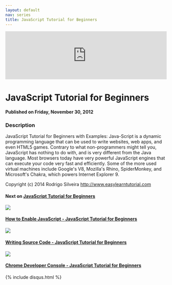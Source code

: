 ```yaml
---
layout: default
nav: series
title: JavaScript Tutorial for Beginners
---
```


<div class="container">
    <div class="row mt grid">
        <div class="mt"></div>
        <div class="row" style="margin-bottom: 20px;">
            <div class="col-sm-push-1 col-sm-10 col-md-push-2 col-md-8">
                <div class="video-container">
                    <iframe width="100%" src="https://www.youtube.com/embed/pQWz0fZAdVY" frameborder="0" allowfullscreen></iframe>
                </div>
            </div>
            <div class="clearfix"></div>
            <div class="col-md-8">
                <h1>JavaScript Tutorial for Beginners</h1>
                <h4>Published on Friday, November 30, 2012</h4>
                <h3>Description</h3>
                <p>JavaScript Tutorial for Beginners with Examples: Java-Script is a dynamic programming language that can be used to write websites, web apps, and even HTML5 games. Contrary to what non-programmers might tell you, JavaScript has nothing to do with, and is very different from the Java language. Most browsers today have very powerful JavaScript engines that can execute your code very fast and efficiently. Some of the more used virtual machines include Google's V8, Mozilla's Rhino, SpiderMonkey, and Microsoft's Chakra, which powers Internet Explorer 9.

Copyright (c) 2014 Rodrigo Silveira http://www.easylearntutorial.com</p>
            </div>
            <div class="col-md-4">
                <h4>Next on <a href="/series/javascript-tutorial-for-beginners">JavaScript Tutorial for Beginners</a></h4><div class="row" style="margin-bottom: 20px">
            <div class="col-md-6">
                <a href="/series/javascript-tutorial-for-beginners/how-to-enable-javascript-javascript-tutorial-for-beginners">
                    <img src="/img/blank.gif" data-echo="https://i.ytimg.com/vi/gs7TXFyf7AY/hqdefault.jpg" class="img-responsive" />
                </a>
            </div>
            <div class="col-md-6">
                <h4>
                    <a href="/series/javascript-tutorial-for-beginners/how-to-enable-javascript-javascript-tutorial-for-beginners">How to Enable JavaScript - JavaScript Tutorial for Beginners</a>
                </h4>
            </div>
        </div><div class="row" style="margin-bottom: 20px">
            <div class="col-md-6">
                <a href="/series/javascript-tutorial-for-beginners/writing-source-code-javascript-tutorial-for-beginners">
                    <img src="/img/blank.gif" data-echo="https://i.ytimg.com/vi/2Z5mxBF7WjI/hqdefault.jpg" class="img-responsive" />
                </a>
            </div>
            <div class="col-md-6">
                <h4>
                    <a href="/series/javascript-tutorial-for-beginners/writing-source-code-javascript-tutorial-for-beginners">Writing Source Code - JavaScript Tutorial for Beginners</a>
                </h4>
            </div>
        </div><div class="row" style="margin-bottom: 20px">
            <div class="col-md-6">
                <a href="/series/javascript-tutorial-for-beginners/chrome-developer-console-javascript-tutorial-for-beginners">
                    <img src="/img/blank.gif" data-echo="https://i.ytimg.com/vi/6hLzyTch0d8/hqdefault.jpg" class="img-responsive" />
                </a>
            </div>
            <div class="col-md-6">
                <h4>
                    <a href="/series/javascript-tutorial-for-beginners/chrome-developer-console-javascript-tutorial-for-beginners">Chrome Developer Console - JavaScript Tutorial for Beginners</a>
                </h4>
            </div>
        </div>
            </div>
            <div class="col-md-8">
                {% include disqus.html %}
            </div>
        </div>
    </div>
    <div class="row mt grid"></div>
</div>
